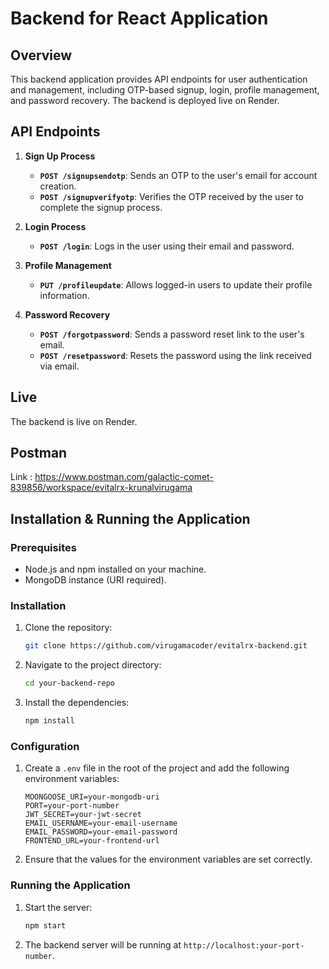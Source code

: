 # Backend for React Application

## Overview

This backend application provides API endpoints for user authentication and management, including OTP-based signup, login, profile management, and password recovery. The backend is deployed live on Render.

## API Endpoints

1. **Sign Up Process**
   - **`POST /signupsendotp`**: Sends an OTP to the user's email for account creation.
   - **`POST /signupverifyotp`**: Verifies the OTP received by the user to complete the signup process.

2. **Login Process**
   - **`POST /login`**: Logs in the user using their email and password.

3. **Profile Management**
   - **`PUT /profileupdate`**: Allows logged-in users to update their profile information.

4. **Password Recovery**
   - **`POST /forgotpassword`**: Sends a password reset link to the user's email.
   - **`POST /resetpassword`**: Resets the password using the link received via email.

## Live 

The backend is live on Render.

## Postman 
Link : https://www.postman.com/galactic-comet-839856/workspace/evitalrx-krunalvirugama

## Installation & Running the Application

### Prerequisites

- Node.js and npm installed on your machine.
- MongoDB instance (URI required).

### Installation

1. Clone the repository:

    ```bash
    git clone https://github.com/virugamacoder/evitalrx-backend.git
    ```

2. Navigate to the project directory:

    ```bash
    cd your-backend-repo
    ```

3. Install the dependencies:

    ```bash
    npm install
    ```

### Configuration

1. Create a `.env` file in the root of the project and add the following environment variables:

    ```plaintext
    MOONGOOSE_URI=your-mongodb-uri
    PORT=your-port-number
    JWT_SECRET=your-jwt-secret
    EMAIL_USERNAME=your-email-username
    EMAIL_PASSWORD=your-email-password
    FRONTEND_URL=your-frontend-url
    ```

2. Ensure that the values for the environment variables are set correctly.

### Running the Application

1. Start the server:

    ```bash
    npm start
    ```

2. The backend server will be running at `http://localhost:your-port-number`.
